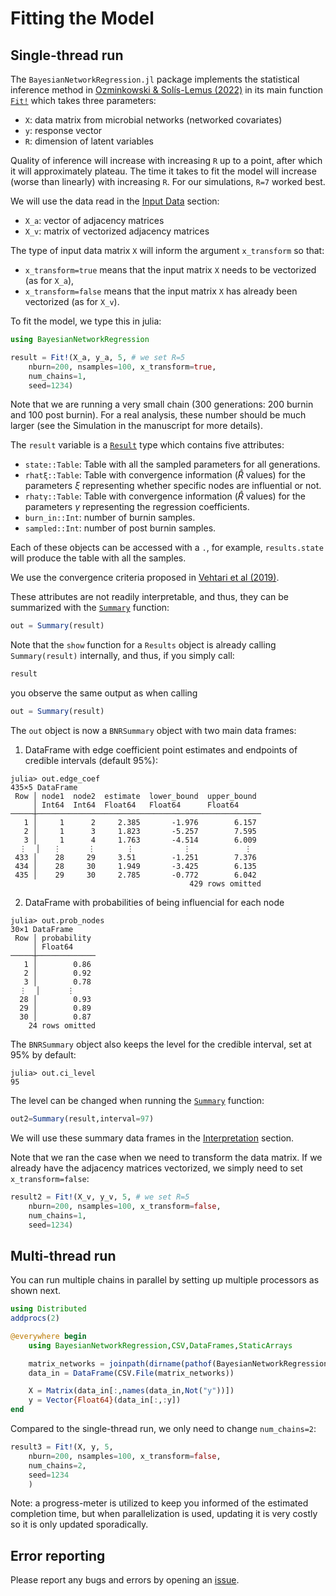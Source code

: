# Fitting the Model

## Single-thread run

The `BayesianNetworkRegression.jl` package implements the statistical inference method in [Ozminkowski & Solís-Lemus (2022)]() in its main function [`Fit!`](@ref) which takes three parameters:
- `X`: data matrix from microbial networks (networked covariates)
- `y`: response vector
- `R`: dimension of latent variables 

Quality of inference will increase with increasing `R` up to a point, after which it will approximately plateau. The time it takes to fit the model will increase (worse than linearly) with increasing `R`. For our simulations, `R=7` worked best. 

We will use the data read in the [Input Data](@ref) section:
- `X_a`: vector of adjacency matrices
- `X_v`: matrix of vectorized adjacency matrices

The type of input data matrix `X` will inform the argument `x_transform` so that:
- `x_transform=true` means that the input matrix `X` needs to be vectorized (as for `X_a`),
- `x_transform=false` means that the input matrix `X` has already been vectorized (as for `X_v`).

To fit the model, we type this in julia:
```julia
using BayesianNetworkRegression

result = Fit!(X_a, y_a, 5, # we set R=5
    nburn=200, nsamples=100, x_transform=true, 
    num_chains=1, 
    seed=1234)
```
Note that we are running a very small chain (300 generations: 200 burnin and 100 post burnin). For a real analysis, these number should be much larger (see the Simulation in the manuscript for more details).

The `result` variable is a [`Result`](@ref) type which contains five attributes:
- `state::Table`: Table with all the sampled parameters for all generations.
- `rhatξ::Table`: Table with convergence information ($\hat{R}$ values) for the parameters $\xi$ representing whether specific nodes are influential or not.
- `rhatγ::Table`: Table with convergence information ($\hat{R}$ values) for the parameters $\gamma$ representing the regression coefficients.
- `burn_in::Int`: number of burnin samples.
- `sampled::Int`: number of post burnin samples.

Each of these objects can be accessed with a `.`, for example, `results.state` will produce the table with all the samples.

We use the convergence criteria proposed in [Vehtari et al (2019)](https://arxiv.org/abs/1903.08008).

These attributes are not readily interpretable, and thus, they can be summarized with the [`Summary`](@ref) function:

```julia
out = Summary(result)
```

Note that the `show` function for a `Results` object is already calling `Summary(result)` internally, and thus, if you simply call:
```julia
result
```
you observe the same output as when calling
```julia
out = Summary(result)
```

The `out` object is now a `BNRSummary` object with two main data frames:

1. DataFrame with edge coefficient point estimates and endpoints of credible intervals (default 95%):
```
julia> out.edge_coef
435×5 DataFrame
 Row │ node1  node2  estimate  lower_bound  upper_bound 
     │ Int64  Int64  Float64   Float64      Float64     
─────┼──────────────────────────────────────────────────
   1 │     1      2     2.385       -1.976        6.157
   2 │     1      3     1.823       -5.257        7.595
   3 │     1      4     1.763       -4.514        6.009
  ⋮  │   ⋮      ⋮       ⋮           ⋮            ⋮
 433 │    28     29     3.51        -1.251        7.376
 434 │    28     30     1.949       -3.425        6.135
 435 │    29     30     2.785       -0.772        6.042
                                        429 rows omitted
```

2. DataFrame with probabilities of being influencial for each node
```
julia> out.prob_nodes
30×1 DataFrame
 Row │ probability 
     │ Float64     
─────┼─────────────
   1 │        0.86
   2 │        0.92
   3 │        0.78
  ⋮  │      ⋮
  28 │        0.93
  29 │        0.89
  30 │        0.87
    24 rows omitted
```

The `BNRSummary` object also keeps the level for the credible interval, set at 95% by default:
```
julia> out.ci_level
95
```

The level can be changed when running the [`Summary`](@ref) function:
```julia
out2=Summary(result,interval=97)
```

We will use these summary data frames in the [Interpretation](@ref) section.

Note that we ran the case when we need to transform the data matrix. If we already have the adjacency matrices vectorized, we simply need to set `x_transform=false`:
```julia
result2 = Fit!(X_v, y_v, 5, # we set R=5
    nburn=200, nsamples=100, x_transform=false, 
    num_chains=1, 
    seed=1234)
```

## Multi-thread run

You can run multiple chains in parallel by setting up multiple processors as shown next.

```julia
using Distributed
addprocs(2)

@everywhere begin
    using BayesianNetworkRegression,CSV,DataFrames,StaticArrays

    matrix_networks = joinpath(dirname(pathof(BayesianNetworkRegression)), "..","examples","matrix_networks.csv")
    data_in = DataFrame(CSV.File(matrix_networks))

    X = Matrix(data_in[:,names(data_in,Not("y"))])
    y = Vector{Float64}(data_in[:,:y])
end
```

Compared to the single-thread run, we only need to change `num_chains=2`:
```julia
result3 = Fit!(X, y, 5,
    nburn=200, nsamples=100, x_transform=false, 
    num_chains=2, 
    seed=1234
    )
```

Note: a progress-meter is utilized to keep you informed of the estimated completion time, but when parallelization is used, updating it is very costly so it is only updated sporadically.

## Error reporting

Please report any bugs and errors by opening an
[issue](https://github.com/samozm/BayesianNetworkRegression.jl/issues/new).